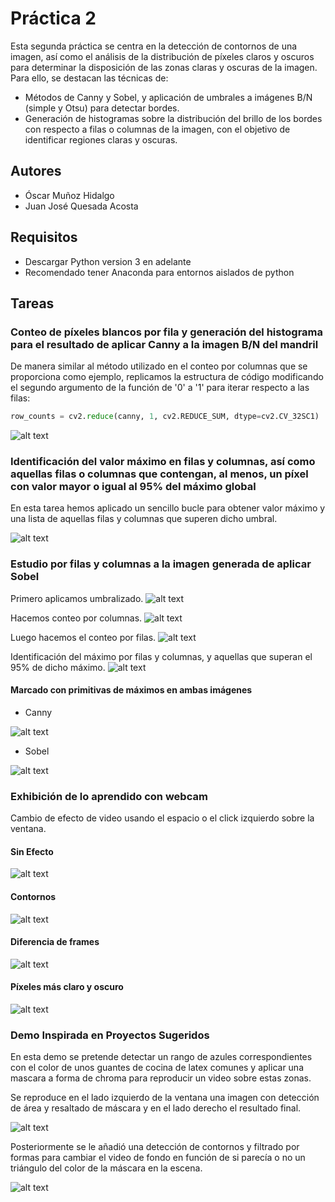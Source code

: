 # Práctica 2

Esta segunda práctica se centra en la detección de contornos de una imagen, así como el análisis de la distribución de píxeles claros y oscuros para determinar la disposición de las zonas claras y oscuras de la imagen.
Para ello, se destacan las técnicas de:

- Métodos de Canny y Sobel, y aplicación de umbrales a imágenes B/N (simple y Otsu) para detectar bordes.
- Generación de histogramas sobre la distribución del brillo de los bordes con respecto a filas o columnas de la imagen, con el objetivo de identificar regiones claras y oscuras.

## Autores

- Óscar Muñoz Hidalgo
- Juan José Quesada Acosta

## Requisitos
- Descargar Python version 3 en adelante
- Recomendado tener Anaconda para entornos aislados de python
## Tareas

### Conteo de píxeles blancos por fila y generación del histograma para el resultado de aplicar Canny a la imagen B/N del mandril

De manera similar al método utilizado en el conteo por columnas que se proporciona como ejemplo, replicamos la estructura de código modificando el segundo argumento de la función de '0' a '1' para iterar respecto a las filas:

```python
row_counts = cv2.reduce(canny, 1, cv2.REDUCE_SUM, dtype=cv2.CV_32SC1)
```

![alt text](./Assets/image.png)

### Identificación del valor máximo en filas y columnas, así como aquellas filas o columnas que contengan, al menos, un píxel con valor mayor o igual al 95% del máximo global

En esta tarea hemos aplicado un sencillo bucle para obtener valor máximo y una lista de aquellas filas y columnas que superen dicho umbral.

![alt text](./Assets/image-1.png)

### Estudio por filas y columnas a la imagen generada de aplicar Sobel

Primero aplicamos umbralizado.
![alt text](./Assets/image-2.png)

Hacemos conteo por columnas.
![alt text](./Assets/image-3.png)

Luego hacemos el conteo por filas.
![alt text](./Assets/image-4.png)

Identificación del máximo por filas y columnas, y aquellas que superan el 95% de dicho máximo.
![alt text](./Assets/image-5.png)

#### Marcado con primitivas de máximos en ambas imágenes

- Canny

![alt text](./Assets/image-6.png)

- Sobel

![alt text](./Assets/image-7.png)

### Exhibición de lo aprendido con webcam

Cambio de efecto de video usando el espacio o el click izquierdo sobre la ventana.

#### Sin Efecto

![alt text](./Assets/Demo1.png)

#### Contornos

![alt text](./Assets/Demo2.png)

#### Diferencia de frames

![alt text](./Assets/Demo3.png)

#### Píxeles más claro y oscuro

![alt text](./Assets/Demo4.png)

### Demo Inspirada en Proyectos Sugeridos

En esta demo se pretende detectar un rango de azules correspondientes con el color de unos guantes de cocina de latex comunes y aplicar una mascara a forma de chroma para reproducir un video sobre estas zonas.

Se reproduce en el lado izquierdo de la ventana una imagen con detección de área y resaltado de máscara y en el lado derecho el resultado final.

![alt text](./Assets/ranaespacial1.png)

Posteriormente se le añadió una detección de contornos y filtrado por formas para cambiar el video de fondo en función de si parecía o no un triángulo del color de la máscara en la escena.

![alt text](./Assets/ranaespacial2.png)


